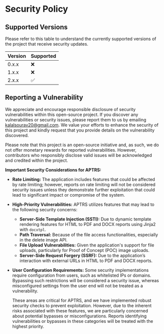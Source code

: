 # Security Policy

## Supported Versions

Please refer to this table to understand the currently supported versions of the project that receive security updates.

| Version | Supported          |
| ------- | ------------------ |
| 0.x.x   | :x:                |
| 1.x.x   | :x:                |
| 2.x.x   | :white_check_mark: |


## Reporting a Vulnerability

We appreciate and encourage responsible disclosure of security vulnerabilities within this open-source project. If you discover any vulnerabilities or security issues, please report them to us by emailing kalalsourav20@gmail.com. We value your efforts to enhance the security of this project and kindly request that you provide details on the vulnerability discovered.

Please note that this project is an open-source initiative and, as such, we do not offer monetary rewards for reported vulnerabilities. However, contributors who responsibly disclose valid issues will be acknowledged and credited within the project.


**Important Security Considerations for APTRS:**

- **Rate Limiting:** The application includes features that could be affected by rate limiting; however, reports on rate limiting will not be considered security issues unless they demonstrate further exploitation that could lead to significant impact or compromise of the system.

- **High-Priority Vulnerabilities:** APTRS utilizes features that may lead to the following security concerns:
  - **Server-Side Template Injection (SSTI):** Due to dynamic template rendering features for HTML to PDF and DOCX reports using Jinja2 with `docxtpl`.
  - **Path Traversal:** Because of the file access functionalities, especially in the delete image API.
  - **File Upload Vulnerabilities:** Given the application's support for file uploads, particularly for Proof of Concept (POC) image uploads.
  - **Server-Side Request Forgery (SSRF):** Due to the application’s interaction with external URLs in HTML to PDF and DOCX reports.

- **User Configuration Requirements:** Some security implementations require configuration from users, such as whitelisted IPs or domains. Bypassing such restrictions will be considered a security issue, whereas misconfigured settings from the user end will not be treated as a vulnerability.

  These areas are critical for APTRS, and we have implemented robust security checks to prevent exploitation. However, due to the inherent risks associated with these features, we are particularly concerned about potential bypasses or misconfigurations. Reports identifying vulnerabilities or bypasses in these categories will be treated with the highest priority.
